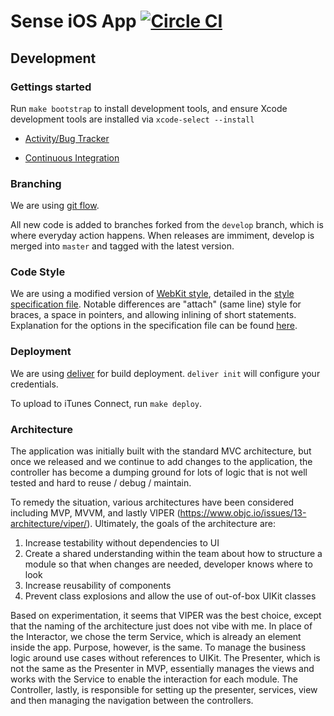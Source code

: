 # Sense iOS App [![Circle CI](https://circleci.com/gh/hello/suripu-ios/tree/develop.svg?style=svg&circle-token=976651c2b892bd2d9c8265e2efc060fa1904dbc5)](https://circleci.com/gh/hello/suripu-ios/tree/develop)

## Development

### Gettings started

Run `make bootstrap` to install development tools, and ensure Xcode
development tools are installed via `xcode-select --install`

* [Activity/Bug Tracker](https://trello.com/b/5zO3TPUz/sense-ios)

* [Continuous Integration](https://circleci.com/gh/hello/suripu-ios)

### Branching

We are using [git flow](http://nvie.com/posts/a-successful-git-branching-model/).

All new code is added to branches forked from the `develop` branch, which is where everyday action happens. When releases are immiment, develop is merged into `master` and tagged with the latest version.

### Code Style

We are using a modified version of [WebKit style](http://www.webkit.org/coding/coding-style.html), detailed in the [style specification file](https://github.com/hello/suripu-ios/blob/develop/.clang-format). Notable differences are "attach" (same line) style for braces, a space in pointers, and allowing inlining of short statements. Explanation for the options in the specification file can be found [here](http://clang.llvm.org/docs/ClangFormatStyleOptions.html#configurable-format-style-options).

### Deployment 

We are using [deliver](https://github.com/KrauseFx/deliver#quick-start)
for build deployment. `deliver init` will configure your credentials.

To upload to iTunes Connect, run `make deploy`.

### Architecture

The application was initially built with the standard MVC architecture, but once
we released and we continue to add changes to the application, the controller
has become a dumping ground for lots of logic that is not well tested and hard
to reuse / debug / maintain.

To remedy the situation, various architectures have been considered including
MVP, MVVM, and lastly VIPER (https://www.objc.io/issues/13-architecture/viper/).
Ultimately, the goals of the architecture are:

1. Increase testability without dependencies to UI
2. Create a shared understanding within the team about how to structure a module
   so that when changes are needed, developer knows where to look
3. Increase reusability of components
4. Prevent class explosions and allow the use of out-of-box UIKit classes

Based on experimentation, it seems that VIPER was the best choice, except that
the naming of the architecture just does not vibe with me.  In place of the
Interactor, we chose the term Service, which is already an element inside the
app.  Purpose, however, is the same.  To manage the business logic around use
cases without references to UIKit.  The Presenter, which is not the same as the
Presenter in MVP, essentially manages the views and works with the Service to
enable the interaction for each module.  The Controller, lastly, is responsible
for setting up the presenter, services, view and then managing the navigation
between the controllers.
